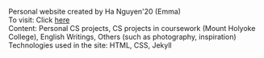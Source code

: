 Personal website created by Ha Nguyen'20 (Emma)<br />
To visit: Click <a href="emmanguyen28.github.io">here</a> <br/>
Content: Personal CS projects, CS projects in coursework (Mount Holyoke College), English Writings, Others (such as photography, inspiration)<br />
Technologies used in the site: HTML, CSS, Jekyll <br />
